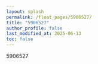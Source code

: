 ```yaml
---
layout: splash
permalink: /float_pages/5906527/
title: "5906527"
author_profile: false
last_modified_at: 2025-06-13
toc: false
---
```

 
5906527
